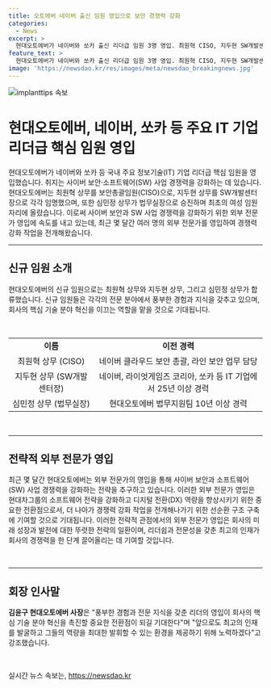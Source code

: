 ```yaml
---
title: 오토에버 네이버 출신 임원 영입으로 보안 경쟁력 강화
categories:
  - News
excerpt: >
  현대오토에버가 네이버와 쏘카 출신 리더급 임원 3명 영입. 최원혁 CISO, 지두현 SW개발센터장, 심민정 법무실장으로 선임. 최 상무는 네이버 클라우드 보안 총괄, 지 상무는 IT 기업 25년 경력, 심 상무는 10년 법무 경험 보유. 기존 외부인사 류석문 상무, 김선우 ERP 센터장과 이어지는 영입으로 사이버보안과 SW 경쟁력 강화 목표. 현대차그룹의 디지털 전환(DX) 역량 강화를 위한 전략적 구조 구축 추진. 회사의 핵심 기술 분야 혁신을 위한 리더 영입에 힘쓸 계획.
feature_text: >
  현대오토에버가 네이버와 쏘카 출신 리더급 임원 3명 영입. 최원혁 CISO, 지두현 SW개발센터장, 심민정 법무실장으로 선임. 최 상무는 네이버 클라우드 보안 총괄, 지 상무는 IT 기업 25년 경력, 심 상무는 10년 법무 경험 보유. 기존 외부인사 류석문 상무, 김선우 ERP 센터장과 이어지는 영입으로 사이버보안과 SW 경쟁력 강화 목표. 현대차그룹의 디지털 전환(DX) 역량 강화를 위한 전략적 구조 구축 추진. 회사의 핵심 기술 분야 혁신을 위한 리더 영입에 힘쓸 계획.
image: 'https://newsdao.kr/res/images/meta/newsdao_breakingnews.jpg'
---
```


<p><img src="https://newsdao.kr/res/images/meta/newsdao_breakingnews.jpg" alt="implanttips 속보" /></p>

<h1>현대오토에버, 네이버, 쏘카 등 주요 IT 기업 리더급 핵심 임원 영입</h1>

<p data-ke-size="size16">현대오토에버가 네이버와 쏘카 등 국내 주요 정보기술(IT) 기업 리더급 핵심 임원을 영입했습니다. 취지는 사이버 보안·소프트웨어(SW) 사업 경쟁력을 강화하는 데 있습니다. 현대오토에버는 최원혁 상무를 보안총괄임원(CISO)으로, 지두현 상무를 SW개발센터장으로 각각 임명했으며, 또한 심민정 상무가 법무실장으로 승진하며 최초의 여성 임원 자리에 올랐습니다. 이로써 사이버 보안과 SW 사업 경쟁력을 강화하기 위한 외부 전문가 영입에 속도를 내고 있는데, 최근 몇 달간 여러 명의 외부 전문가를 영입하여 경쟁력 강화 작업을 전개해왔습니다.</p>

<hr>

<h2 data-ke-size="size26">신규 임원 소개</h2>

<p data-ke-size="size16">현대오토에버의 신규 임원으로는 최원혁 상무와 지두현 상무, 그리고 심민정 상무가 합류했습니다. 신규 임원들은 각각의 전문 분야에서 풍부한 경험과 지식을 갖추고 있으며, 회사의 핵심 기술 분야 혁신을 이끄는 역할을 맡을 것으로 기대됩니다.</p>

<p data-ke-size="size16">&nbsp;</p>

<table>
    <tbody>
        <tr>
            <td style="text-align: center; height: 17px;"><b>이름</b></td>
            <td style="text-align: center; height: 17px;"><b>이전 경력</b></td>
        </tr>
        <tr>
            <td style="text-align: center; height: 17px;">최원혁 상무 (CISO)</td>
            <td style="text-align: center; height: 17px;">네이버 클라우드 보안 총괄, 라인 보안 업무 담당</td>
        </tr>
        <tr>
            <td style="text-align: center; height: 17px;">지두현 상무 (SW개발센터장)</td>
            <td style="text-align: center; height: 17px;">네이버, 라이엇게임즈 코리아, 쏘카 등 IT 기업에서 25년 이상 경력</td>
        </tr>
        <tr>
            <td style="text-align: center; height: 17px;">심민정 상무 (법무실장)</td>
            <td style="text-align: center; height: 17px;">현대오토에버 법무지원팀 10년 이상 경력</td>
        </tr>
    </tbody>
</table>

<p data-ke-size="size16">&nbsp;</p>

<hr>

<h2 data-ke-size="size26">전략적 외부 전문가 영입</h2>

<p data-ke-size="size16">최근 몇 달간 현대오토에버는 외부 전문가의 영입을 통해 사이버 보안과 소프트웨어(SW) 사업 경쟁력을 강화하는 전략을 추구하고 있습니다. 이러한 외부 전문가 영입은 현대차그룹의 소프트웨어 전략을 강화하고 디지털 전환(DX) 역량을 향상시키기 위한 중요한 전환점으로서, 더 나아가 경쟁력 강화 작업을 전개해나가기 위한 선순환 구조 구축에 기여할 것으로 기대됩니다. 이러한 전략적 관점에서의 외부 전문가 영입은 회사의 미래 성장과 발전에 대한 뚜렷한 전략의 일환이며, 리더쉽과 전문성을 갖춘 최고의 인재가 회사의 경쟁력을 한 단계 끌어올리는 데 기여할 것입니다.</p>

<p data-ke-size="size16">&nbsp;</p>

<hr>

<h2 data-ke-size="size26">회장 인사말</h2>

<p data-ke-size="size16"><b>김윤구 현대오토에버 사장</b>은 "풍부한 경험과 전문 지식을 갖춘 리더의 영입이 회사의 핵심 기술 분야 혁신을 촉진할 중요한 전환점이 되길 기대한다"며 "앞으로도 최고의 인재를 발굴하고 그들의 역량을 최대한 발휘할 수 있는 환경을 제공하기 위해 노력하겠다"고 강조했습니다.</p>

<p data-ke-size="size16">&nbsp;</p>
실시간 뉴스 속보는, <a href="https://newsdao.kr" rel="dofollow">https://newsdao.kr</a>


